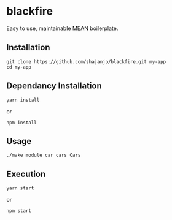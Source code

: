 # blackfire
Easy to use, maintainable MEAN boilerplate.

## Installation
```
git clone https://github.com/shajanjp/blackfire.git my-app
cd my-app
```

## Dependancy Installation
```
yarn install
```
or
```
npm install
```

## Usage
```
./make module car cars Cars
```

## Execution
```
yarn start
```
or
```
npm start
```